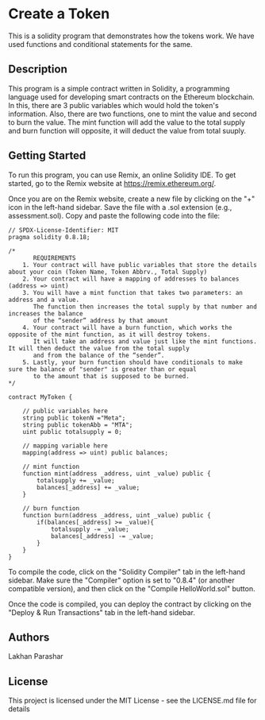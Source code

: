 # Create a Token

This is a solidity program that demonstrates how the tokens work. We have used functions and conditional statements for the same.

## Description

This program is a simple contract written in Solidity, a programming language used for developing smart contracts on the Ethereum blockchain. In this, there
are 3 public variables which would hold the token's information. Also, there are two functions, one to mint the value and second to burn the value. 
The mint function will add the value to the total supply and burn function will opposite, it will deduct the value from total suuply.

## Getting Started
To run this program, you can use Remix, an online Solidity IDE. To get started, go to the Remix website at https://remix.ethereum.org/.

Once you are on the Remix website, create a new file by clicking on the "+" icon in the left-hand sidebar. 
Save the file with a .sol extension (e.g., assessment.sol). Copy and paste the following code into the file:
```
// SPDX-License-Identifier: MIT
pragma solidity 0.8.18;

/*
       REQUIREMENTS
    1. Your contract will have public variables that store the details about your coin (Token Name, Token Abbrv., Total Supply)
    2. Your contract will have a mapping of addresses to balances (address => uint)
    3. You will have a mint function that takes two parameters: an address and a value. 
       The function then increases the total supply by that number and increases the balance 
       of the “sender” address by that amount
    4. Your contract will have a burn function, which works the opposite of the mint function, as it will destroy tokens. 
       It will take an address and value just like the mint functions. It will then deduct the value from the total supply 
       and from the balance of the “sender”.
    5. Lastly, your burn function should have conditionals to make sure the balance of "sender" is greater than or equal 
       to the amount that is supposed to be burned.
*/

contract MyToken {

    // public variables here
    string public tokenN ="Meta";
    string public tokenAbb = "MTA";
    uint public totalsupply = 0;

    // mapping variable here
    mapping(address => uint) public balances;

    // mint function
    function mint(address _address, uint _value) public {
        totalsupply += _value;
        balances[_address] += _value;
    }

    // burn function
    function burn(address _address, uint _value) public {
        if(balances[_address] >= _value){
            totalsupply -= _value;
            balances[_address] -= _value;
        }
    }
}
```
To compile the code, click on the "Solidity Compiler" tab in the left-hand sidebar. Make sure the "Compiler" option is set to "0.8.4" 
(or another compatible version), and then click on the "Compile HelloWorld.sol" button.

Once the code is compiled, you can deploy the contract by clicking on the "Deploy & Run Transactions" tab in the left-hand sidebar.

## Authors

Lakhan Parashar


## License

This project is licensed under the MIT License - see the LICENSE.md file for details

